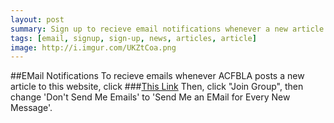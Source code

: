 ```yaml
---
layout: post
summary: Sign up to recieve email notifications whenever a new article is posted on this website
tags: [email, signup, sign-up, news, articles, article]
image: http://i.imgur.com/UKZtCoa.png
---
```


##EMail Notifications
To recieve emails whenever ACFBLA posts a new article to this website, click 
###[This Link](https://groups.google.com/forum/#!forum/acfbla)
Then, click "Join Group", then change 'Don't Send Me Emails' to 'Send Me an EMail for Every New Message'.
